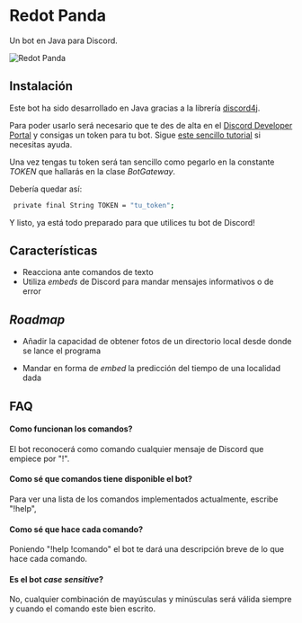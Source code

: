 
# Redot Panda

Un bot en Java para Discord.

![Redot Panda](https://p1.pxfuel.com/preview/318/402/410/animal-themes-animal-wildlife-animal-red-panda-panda-animal-mammal-tree.jpg)

## Instalación

Este bot ha sido desarrollado en Java gracias a la librería [discord4j](https://discord4j.com/).

Para poder usarlo será necesario que te des de alta en el [Discord Developer Portal](https://discord.com/developers/applications) y consigas un token para tu bot. Sigue [este sencillo tutorial](https://docs.discord4j.com/discord-application-tutorial) si necesitas ayuda.

Una vez tengas tu token será tan sencillo como pegarlo en la constante *TOKEN* que hallarás en la clase *BotGateway*.

Debería quedar así:

```bash
 private final String TOKEN = "tu_token";
```
Y listo, ya está todo preparado para que utilices tu bot de Discord!

## Características

- Reacciona ante comandos de texto
- Utiliza *embeds* de Discord para mandar mensajes informativos o de error



## *Roadmap*

- Añadir la capacidad de obtener fotos de un directorio local desde donde se lance el programa

- Mandar en forma de *embed* la predicción del tiempo de una localidad dada


## FAQ

#### Como funcionan los comandos?

El bot reconocerá como comando cualquier mensaje de Discord que empiece por "!".

#### Como sé que comandos tiene disponible el bot?

Para ver una lista de los comandos implementados actualmente, escribe "!help",

#### Como sé que hace cada comando?

Poniendo "!help !comando" el bot te dará una descripción breve de lo que hace cada comando.

#### Es el bot *case sensitive*?

No, cualquier combinación de mayúsculas y minúsculas será válida siempre y cuando el comando este bien escrito.
